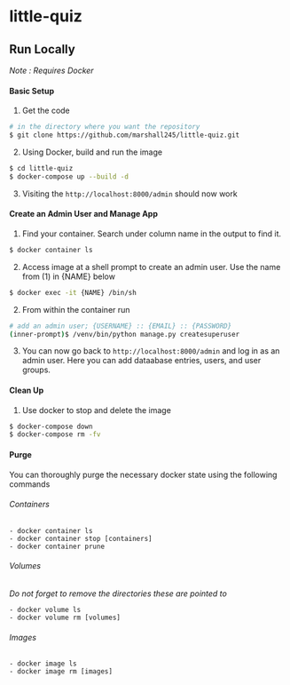 # little-quiz

## Run Locally
*Note : Requires Docker*

#### Basic Setup
1. Get the code
```bash
# in the directory where you want the repository
$ git clone https://github.com/marshall245/little-quiz.git
```


2. Using Docker, build and run the image
```bash
$ cd little-quiz
$ docker-compose up --build -d
```


3. Visiting the `http://localhost:8000/admin` should now work


#### Create an Admin User and Manage App
1. Find your container. Search under column name in the output to find it.
```bash
$ docker container ls
```

2. Access image at a shell prompt to create an admin user. Use the name from (1) in {NAME} below
```bash
$ docker exec -it {NAME} /bin/sh
```


2. From within the container run
```bash
# add an admin user; {USERNAME} :: {EMAIL} :: {PASSWORD}
(inner-prompt)$ /venv/bin/python manage.py createsuperuser
```


3. You can now go back to `http://localhost:8000/admin` and log in as an admin user. Here you can add dataabase entries, users, and user groups.


#### Clean Up
1. Use docker to stop and delete the image
```bash
$ docker-compose down
$ docker-compose rm -fv
```


#### Purge
You can thoroughly purge the necessary docker state using the following commands
    
    
###### Containers
    - docker container ls
    - docker container stop [containers]
    - docker container prune

    
###### Volumes
_Do not forget to remove the directories these are pointed to_

    - docker volume ls
    - docker volume rm [volumes]
    
    
###### Images
    - docker image ls
    - docker image rm [images]
